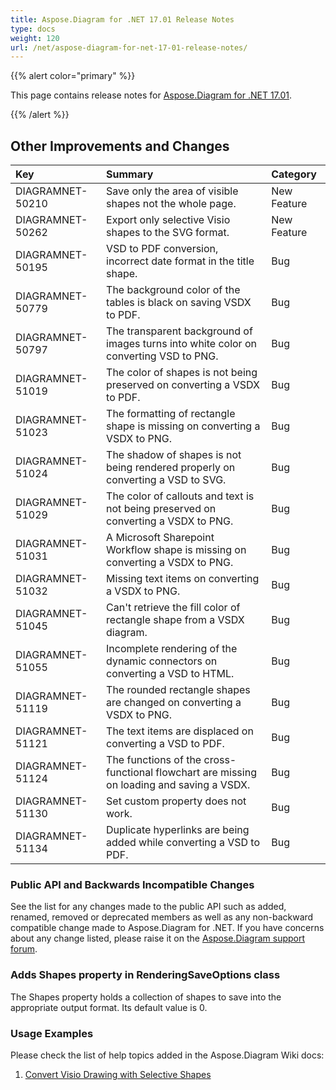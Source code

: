 ```yaml
---
title: Aspose.Diagram for .NET 17.01 Release Notes
type: docs
weight: 120
url: /net/aspose-diagram-for-net-17-01-release-notes/
---
```


{{% alert color="primary" %}} 

This page contains release notes for [Aspose.Diagram for .NET 17.01](https://www.nuget.org/packages/Aspose.Diagram/17.1.0).

{{% /alert %}} 
## **Other Improvements and Changes**

|**Key**|**Summary**|**Category**|
| :- | :- | :- |
|DIAGRAMNET-50210|Save only the area of visible shapes not the whole page.|New Feature|
|DIAGRAMNET-50262|Export only selective Visio shapes to the SVG format.|New Feature|
|DIAGRAMNET-50195|VSD to PDF conversion, incorrect date format in the title shape.|Bug|
|DIAGRAMNET-50779|The background color of the tables is black on saving VSDX to PDF.|Bug|
|DIAGRAMNET-50797|The transparent background of images turns into white color on converting VSD to PNG.|Bug|
|DIAGRAMNET-51019|The color of shapes is not being preserved on converting a VSDX to PDF.|Bug|
|DIAGRAMNET-51023|The formatting of rectangle shape is missing on converting a VSDX to PNG.|Bug|
|DIAGRAMNET-51024|The shadow of shapes is not being rendered properly on converting a VSD to SVG.|Bug|
|DIAGRAMNET-51029|The color of callouts and text is not being preserved on converting a VSDX to PNG.|Bug|
|DIAGRAMNET-51031|A Microsoft Sharepoint Workflow shape is missing on converting a VSDX to PNG.|Bug|
|DIAGRAMNET-51032|Missing text items on converting a VSDX to PNG.|Bug|
|DIAGRAMNET-51045|Can't retrieve the fill color of rectangle shape from a VSDX diagram.|Bug|
|DIAGRAMNET-51055|Incomplete rendering of the dynamic connectors on converting a VSD to HTML.|Bug|
|DIAGRAMNET-51119|The rounded rectangle shapes are changed on converting a VSDX to PNG.|Bug|
|DIAGRAMNET-51121|The text items are displaced on converting a VSD to PDF.|Bug|
|DIAGRAMNET-51124|The functions of the cross-functional flowchart are missing on loading and saving a VSDX.|Bug|
|DIAGRAMNET-51130|Set custom property does not work.|Bug|
|DIAGRAMNET-51134|Duplicate hyperlinks are being added while converting a VSD to PDF.|Bug|
### **Public API and Backwards Incompatible Changes**
See the list for any changes made to the public API such as added, renamed, removed or deprecated members as well as any non-backward compatible change made to Aspose.Diagram for .NET. If you have concerns about any change listed, please raise it on the [Aspose.Diagram support forum](http://www.aspose.com/community/forums/aspose.diagram-product-family/489/showforum.aspx).
### **Adds Shapes property in RenderingSaveOptions class**
The Shapes property holds a collection of shapes to save into the appropriate output format. Its default value is 0.
### **Usage Examples**
Please check the list of help topics added in the Aspose.Diagram Wiki docs:

1. [Convert Visio Drawing with Selective Shapes](http://www.aspose.com/docs/display/diagramnet/How+to+Convert+a+Visio+Diagram#HowtoConvertaVisioDiagram-ConvertVisioDrawingwithSelectiveShapes)
